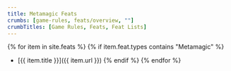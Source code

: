 ```yaml
---
title: Metamagic Feats
crumbs: [game-rules, feats/overview, ""]
crumbTitles: [Game Rules, Feats, Feat Lists]
---
```


{% for item in site.feats %}
  {% if item.feat.types contains "Metamagic" %}
 * [{{ item.title }}]({{ item.url }})
  {% endif %}
{% endfor %}